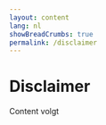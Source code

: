```yaml
---
layout: content
lang: nl
showBreadCrumbs: true
permalink: /disclaimer
---
```


# Disclaimer

Content volgt